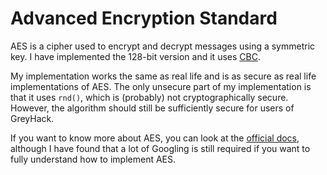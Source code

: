 # Advanced Encryption Standard

AES is a cipher used to encrypt and decrypt messages using a symmetric key. I have implemented the 128-bit version and it uses
[CBC](https://en.wikipedia.org/wiki/Block_cipher_mode_of_operation).

My implementation works the same as real life and is as secure as real life implementations of AES. The only unsecure part of my implementation is that it uses ``rnd()``, which is
(probably) not cryptographically secure. However, the algorithm should still be sufficiently secure for users of GreyHack.

If you want to know more about AES, you can look at the [official docs](https://nvlpubs.nist.gov/nistpubs/FIPS/NIST.FIPS.197.pdf), although I have found that a lot of Googling is
still required if you want to fully understand how to implement AES.
